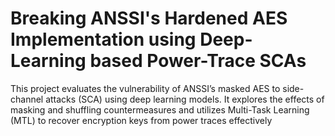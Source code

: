 # Breaking ANSSI's Hardened AES Implementation using Deep-Learning based Power-Trace SCAs
 This project evaluates the vulnerability of ANSSI’s masked AES to side-channel attacks (SCA) using deep learning models. It explores the effects of masking and shuffling countermeasures and utilizes Multi-Task Learning (MTL) to recover encryption keys from power traces effectively
